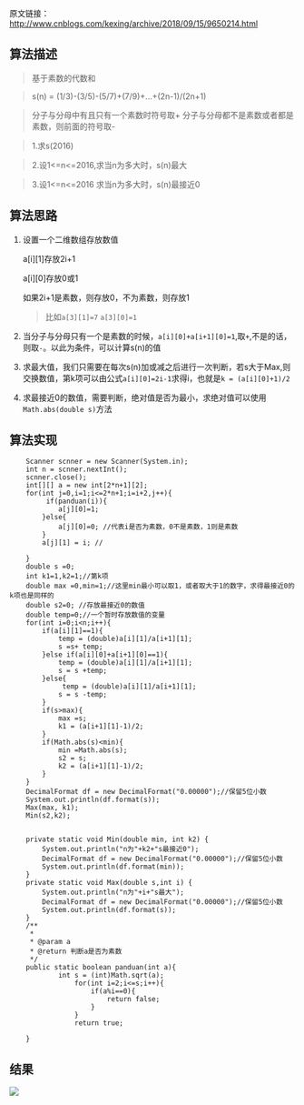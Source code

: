 原文链接：http://www.cnblogs.com/kexing/archive/2018/09/15/9650214.html
## 算法描述
>基于素数的代数和

>s(n) = (1/3)-(3/5)-(5/7)+(7/9)+...+(2n-1)/(2n+1)

>	分子与分母中有且只有一个素数时符号取+ 分子与分母都不是素数或者都是素数，则前面的符号取-

>	1.求s(2016)

>	2.设1<=n<=2016,求当n为多大时，s(n)最大

>	3.设1<=n<=2016 求当n为多大时，s(n)最接近0

## 算法思路
1. 设置一个二维数组存放数值

	a[i][1]存放2i+1
	
	a[i][0]存放0或1 
	
	如果2i+1是素数，则存放0，不为素数，则存放1
	
	> 比如`a[3][1]=7` `a[3][0]=1`

2. 当分子与分母只有一个是素数的时候，`a[i][0]+a[i+1][0]=1`,取`+`,不是的话，则取`-`。以此为条件，可以计算s(n)的值

2. 求最大值，我们只需要在每次s(n)加或减之后进行一次判断，若s大于Max,则交换数值，第k项可以由公式`a[i][0]=2i-1`求得i，也就是`k = (a[i][0]+1)/2`

3. 求最接近0的数值，需要判断，绝对值是否为最小，求绝对值可以使用`Math.abs(double s)`方法

## 算法实现

		Scanner scnner = new Scanner(System.in);
		int n = scnner.nextInt();
		scnner.close();
		int[][] a = new int[2*n+1][2];
		for(int j=0,i=1;i<=2*n+1;i=i+2,j++){
			 if(panduan(i)){
				a[j][0]=1; 
			}else{
				a[j][0]=0; //代表i是否为素数，0不是素数，1则是素数
			}
			a[j][1] = i; //
			
		}
		double s =0;
		int k1=1,k2=1;//第k项
		double max =0,min=1;//这里min最小可以取1，或者取大于1的数字，求得最接近0的k项也是同样的
		double s2=0; //存放最接近0的数值
		double temp=0;//一个暂时存放数值的变量
		for(int i=0;i<n;i++){
			if(a[i][1]==1){
				temp = (double)a[i][1]/a[i+1][1];
				s =s+ temp;
			}else if(a[i][0]+a[i+1][0]==1){
				temp = (double)a[i][1]/a[i+1][1];
				s = s +temp;
			}else{
				 temp = (double)a[i][1]/a[i+1][1];
				s = s -temp;
			}
			if(s>max){
				max =s;
				k1 = (a[i+1][1]-1)/2;
			}
			if(Math.abs(s)<min){
				min =Math.abs(s);
				s2 = s;
				k2 = (a[i+1][1]-1)/2;
			}
		}
		DecimalFormat df = new DecimalFormat("0.00000");//保留5位小数
		System.out.println(df.format(s));
		Max(max, k1);
		Min(s2,k2);
		
		
		private static void Min(double min, int k2) {
			System.out.println("n为"+k2+"s最接近0");
			DecimalFormat df = new DecimalFormat("0.00000");//保留5位小数
			System.out.println(df.format(min));
		}
		private static void Max(double s,int i) {
			System.out.println("n为"+i+"s最大");
			DecimalFormat df = new DecimalFormat("0.00000");//保留5位小数
			System.out.println(df.format(s));
		}
		/**
		 * 
		 * @param a
		 * @return 判断a是否为素数
		 */
		public static boolean panduan(int a){
				int s = (int)Math.sqrt(a);
					for(int i=2;i<=s;i++){
						if(a%i==0){
							return false;
						}
					}
					return true;
				
		}
## 结果
![](https://img2018.cnblogs.com/blog/1210268/201809/1210268-20180915103838669-1059348458.png)